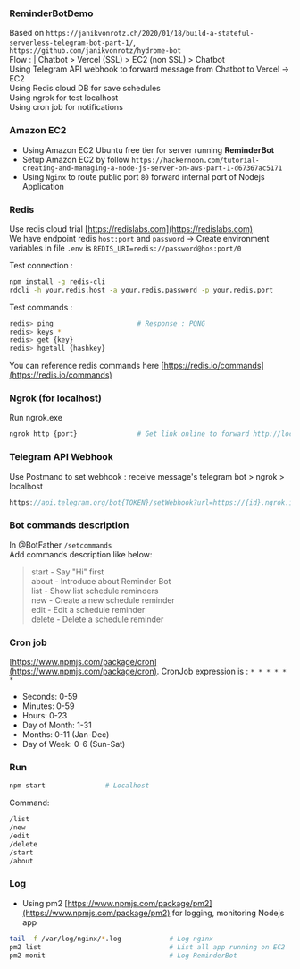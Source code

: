 ### ReminderBotDemo
Based on `https://janikvonrotz.ch/2020/01/18/build-a-stateful-serverless-telegram-bot-part-1/`, `https://github.com/janikvonrotz/hydrome-bot`
<br>
Flow :
| Chatbot > Vercel (SSL) > EC2 (non SSL) > Chatbot
<br>
Using Telegram API webhook to forward message from Chatbot to Vercel -> EC2<br>
Using Redis cloud DB for save schedules<br>
Using ngrok for test localhost<br>
Using cron job for notifications<br>

### Amazon EC2
* Using Amazon EC2 Ubuntu free tier for server running **ReminderBot**
* Setup Amazon EC2 by follow `https://hackernoon.com/tutorial-creating-and-managing-a-node-js-server-on-aws-part-1-d67367ac5171`
* Using `Nginx` to route public port `80` forward internal port of Nodejs Application

### Redis
Use redis cloud trial [https://redislabs.com](https://redislabs.com)<br>
We have endpoint redis `host:port` and `password` -> Create environment variables in file `.env` is `REDIS_URI=redis://password@hos:port/0`<br>

Test connection :
```bash
npm install -g redis-cli
rdcli -h your.redis.host -a your.redis.password -p your.redis.port
```

Test commands :
```bash
redis> ping                     # Response : PONG
redis> keys *
redis> get {key}
redis> hgetall {hashkey}
```
You can reference redis commands here [https://redis.io/commands](https://redis.io/commands)

### Ngrok (for localhost)
Run ngrok.exe
```bash
ngrok http {port}               # Get link online to forward http://localhost:port and user http://localhost:4040/inspect/http to check
```

### Telegram API Webhook
Use Postmand to set webhook : receive message's telegram bot > ngrok > localhost
```javascript
https://api.telegram.org/bot{TOKEN}/setWebhook?url=https://{id}.ngrok.io
```

### Bot commands description
In @BotFather `/setcommands`<br>
Add commands description like below:
> start - Say "Hi" first<br>
> about - Introduce about Reminder Bot<br>
> list - Show list schedule reminders<br>
> new - Create a new schedule reminder<br>
> edit - Edit a schedule reminder<br>
> delete - Delete a schedule reminder<br>

### Cron job
[https://www.npmjs.com/package/cron](https://www.npmjs.com/package/cron). CronJob expression is : `* * * * * *`
* Seconds: 0-59
* Minutes: 0-59
* Hours: 0-23
* Day of Month: 1-31
* Months: 0-11 (Jan-Dec)
* Day of Week: 0-6 (Sun-Sat)

### Run
```bash
npm start               # Localhost
```

Command:
```bash
/list
/new
/edit
/delete
/start
/about
```

### Log
* Using pm2 [https://www.npmjs.com/package/pm2](https://www.npmjs.com/package/pm2) for logging, monitoring Nodejs app

```bash
tail -f /var/log/nginx/*.log            # Log nginx
pm2 list                                # List all app running on EC2
pm2 monit                               # Log ReminderBot
```